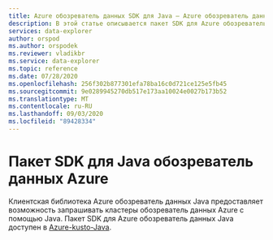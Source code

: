 ```yaml
---
title: Azure обозреватель данных SDK для Java — Azure обозреватель данных
description: В этой статье описывается пакет SDK для Azure обозреватель данных Java.
services: data-explorer
author: orspod
ms.author: orspodek
ms.reviewer: vladikbr
ms.service: data-explorer
ms.topic: reference
ms.date: 07/28/2020
ms.openlocfilehash: 256f302b877301efa78ba16c0d721ce125e5fb45
ms.sourcegitcommit: 9e0289945270db517e173aa10024e0027b173b52
ms.translationtype: MT
ms.contentlocale: ru-RU
ms.lasthandoff: 09/03/2020
ms.locfileid: "89428334"
---
```

# <a name="azure-data-explorer-java-sdk"></a>Пакет SDK для Java обозреватель данных Azure

Клиентская библиотека Azure обозреватель данных Java предоставляет возможность запрашивать кластеры обозреватель данных Azure с помощью Java.
Пакет SDK для Azure обозреватель данных Java доступен в [Azure-kusto-Java](https://github.com/Azure/azure-kusto-java).
